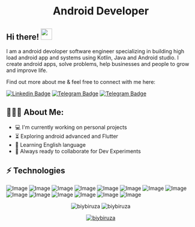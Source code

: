 <h1 align="center">Android Developer</h1>

## Hi there! <img src="https://raw.githubusercontent.com/aemmadi/aemmadi/master/wave.gif" width="30px">

I am a android devoloper software engineer specializing in building high load android app and systems using Kotlin, Java and Android studio. I create android apps, solve problems, help businesses and people to grow and improve life. </br>

Find out more about me & feel free to connect with me here:

[![Linkedin Badge](https://img.shields.io/badge/-Biybiruza-blue?style=flat-square&logo=Linkedin&logoColor=white&link=https://www.linkedin.com/in/biybiruzaibashova/)](https://www.linkedin.com/in/biybiruzaibashova/) 
[![Telegram Badge](https://img.shields.io/badge/@ibashova-2CA5E0?style=flat-square&logo=telegram&logoColor=white&link=https://t.me/ibashova)](https://t.me/ibashova) 
[![Telegram Badge](https://img.shields.io/badge/@BibiAndroidDevoloper-2CA5E0?style=flat-square&logo=telegram&logoColor=white&link=https://t.me/BibiDeveloper)](https://t.me/BibiDeveloper)

<h2 align="left">👨🏻‍💻 About Me:</h2>

- :computer: I'm currently working on personal projects
- :hourglass_flowing_sand:  Exploring android advanced and Flutter
- :statue_of_liberty: Learning English language
- :rocket: Always ready to collaborate for Dev Experiments

## ⚡ Technologies
![Image](https://img.shields.io/badge/SQLite-07405E?style=for-the-badge&logo=sqlite&logoColor=white)
![Image](https://img.shields.io/badge/Figma-F24E1E?style=for-the-badge&logo=figma&logoColor=white)
![Image](https://img.shields.io/badge/Canva-%2300C4CC.svg?&style=for-the-badge&logo=Canva&logoColor=white)
![Image](https://img.shields.io/badge/firebase-ffca28?style=for-the-badge&logo=firebase&logoColor=black)
![Image](https://img.shields.io/badge/GitHub%20Pages-222222?style=for-the-badge&logo=GitHub%20Pages&logoColor=white)
![Image](https://img.shields.io/badge/material%20design-757575?style=for-the-badge&logo=material%20design&logoColor=white)
![Image](https://img.shields.io/badge/Postman-FF6C37?style=for-the-badge&logo=Postman&logoColor=white)
![Image](https://img.shields.io/badge/Zoom-2D8CFF?style=for-the-badge&logo=zoom&logoColor=white)
![Image](https://img.shields.io/badge/Android_Studio-3DDC84?style=for-the-badge&logo=android-studio&logoColor=white)
![Image](https://img.shields.io/badge/Kotlin-0095D5?&style=for-the-badge&logo=kotlin&logoColor=white)
![Image](https://img.shields.io/badge/GitHub-100000?style=for-the-badge&logo=github&logoColor=white)
![Image](https://img.shields.io/badge/-LeetCode-FFA116?style=for-the-badge&logo=LeetCode&logoColor=black)
![Image](https://img.shields.io/badge/Canva-%2300C4CC.svg?&style=for-the-badge&logo=Canva&logoColor=white)
![Image](https://img.shields.io/badge/Adobe%20XD-470137?style=for-the-badge&logo=Adobe%20XD&logoColor=#FF61F6)

<p align="center"><img src="https://github-readme-stats.vercel.app/api/top-langs/?username=biybiruza&layout=compact&theme=light&border=true" alt="biybiruza"/>

<img src="https://github-readme-stats.vercel.app/api?username=biybiruza&show_icons=true&theme=default#gh-light-mode-only" alt="biybiruza"/>

<p align="center"> <a href="https://github.com/ryo-ma/github-profile-trophy"><img src="https://github-profile-trophy.vercel.app/?username=biybiruza&theme=onestar&row=1&margin-w=15&margin-h=15&no-bg=true" alt="biybiruza" /></a> </p>
